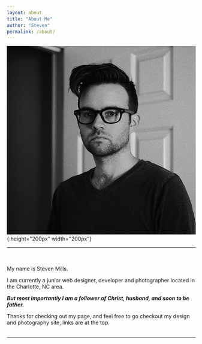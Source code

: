```yaml
---
layout: about
title: "About Me"
author: "Steven"
permalink: /about/
---
```


![Self Portrait](/img/headshot.jpg){:height="200px" width="200px"}
<br>
<hr>
<br>
<br>
My name is Steven Mills.<br>

I am currently a junior web designer, developer and photographer located in the Charlotte, NC area.<br>

_**But most importantly I am a follower of Christ, husband, and soon to be father.**_

Thanks for checking out my page, and feel free to go checkout my design and photography site, links are at the top.
<br>
<br>
<hr>
